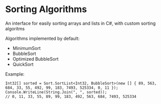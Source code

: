 # Sorting Algorithms
An interface for easily sorting arrays and lists in C#, with custom sorting algoritms

Algorithms implemented by default:
* MinimumSort
* BubbleSort
* Optimized BubbleSort
* QuickSort

Example:
```
Int32[] sorted = Sort.SortList<Int32, BubbleSort>(new [] { 89, 563, 684, 33, 55, 492, 99, 183, 7493, 525334, 0, 11 });
Console.WriteLine(String.Join(", ", sorted));
// 0, 11, 33, 55, 89, 99, 183, 492, 563, 684, 7493, 525334
```